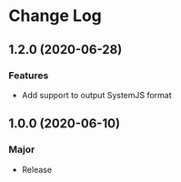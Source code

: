 # Change Log

## 1.2.0 (2020-06-28)

### Features

- Add support to output SystemJS format

## 1.0.0 (2020-06-10)

### Major

- Release
